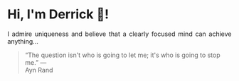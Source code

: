 # Hi, I'm Derrick 👋!
<p align="justify">I admire uniqueness and believe that a clearly focused mind can achieve anything...</p> 
<!-- #quote-start -->
<blockquote>&ldquo;The question isn't who is going to let me; it's who is going to stop me.&rdquo; &mdash; <footer>Ayn Rand</footer></blockquote>
<!-- #quote-end -->
